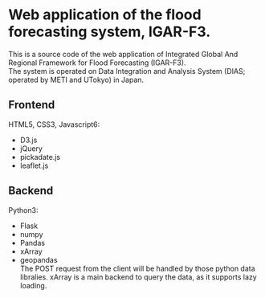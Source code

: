 # Web application of the flood forecasting system, IGAR-F3.  
This is a source code of the web application of Integrated Global And Regional Framework for Flood Forecasting (IGAR-F3).  
The system is operated on Data Integration and Analysis System (DIAS; operated by METI and UTokyo) in Japan.  

## Frontend  
HTML5, CSS3, Javascript6:  
- D3.js  
- jQuery  
- pickadate.js  
- leaflet.js  
  
## Backend  
Python3:  
- Flask  
- numpy  
- Pandas  
- xArray  
- geopandas  
The POST request from the client will be handled by those python data libralies. xArray is a main backend to query the data, as it supports lazy loading.  
  

